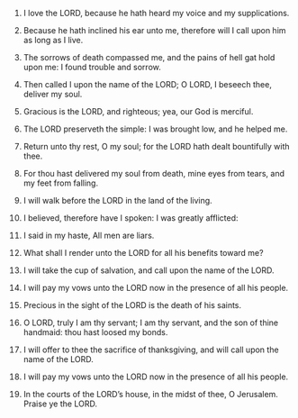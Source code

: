 1. I love the LORD, because he hath heard my voice and my
supplications.

2. Because he hath inclined his ear unto me, therefore will I call
upon him as long as I live.

3. The sorrows of death compassed me, and the pains of hell gat
hold upon me: I found trouble and sorrow.

4. Then called I upon the name of the LORD; O LORD, I beseech thee,
deliver my soul.

5. Gracious is the LORD, and righteous; yea, our God is merciful.

6. The LORD preserveth the simple: I was brought low, and he helped
me.

7. Return unto thy rest, O my soul; for the LORD hath dealt
bountifully with thee.

8. For thou hast delivered my soul from death, mine eyes from
tears, and my feet from falling.

9. I will walk before the LORD in the land of the living.

10. I believed, therefore have I spoken: I was greatly afflicted:

11. I said in my haste, All men are liars.

12. What shall I render unto the LORD for all his benefits toward
me?

13. I will take the cup of salvation, and call upon the name of the
LORD.

14. I will pay my vows unto the LORD now in the presence of all his
people.

15. Precious in the sight of the LORD is the death of his saints.

16. O LORD, truly I am thy servant; I am thy servant, and the son
of thine handmaid: thou hast loosed my bonds.

17. I will offer to thee the sacrifice of thanksgiving, and will
call upon the name of the LORD.

18. I will pay my vows unto the LORD now in the presence of all his
people.

19. In the courts of the LORD’s house, in the midst of thee, O
Jerusalem. Praise ye the LORD.